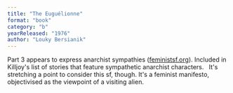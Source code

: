 ```yaml
---
title: "The Euguélionne"
format: "book"
category: "b"
yearReleased: "1976"
author: "Louky Bersianik"
---
```

Part 3 appears to express anarchist sympathies (<a href="http://feministsf.org/quotes/bersianik.html">feministsf.org</a>). Included in  Killjoy's list of stories that feature sympathetic  anarchist characters.
 
It's stretching a point to consider  this sf, though. It's a feminist manifesto, objectivised as the viewpoint of a  visiting alien.